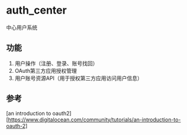 # auth_center
中心用户系统

## 功能

1. 用户操作（注册、登录、账号找回）
2. OAuth第三方应用授权管理
3. 用户账号资源API（用于授权第三方应用访问用户信息）

## 参考

[an introduction to oauth2][https://www.digitalocean.com/community/tutorials/an-introduction-to-oauth-2]
